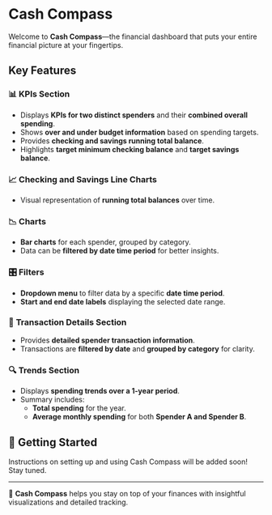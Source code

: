 # Cash Compass  

Welcome to **Cash Compass**—the financial dashboard that puts your entire financial picture at your fingertips.  

## Key Features  

### 📊 **KPIs Section**  
- Displays **KPIs for two distinct spenders** and their **combined overall spending**.  
- Shows **over and under budget information** based on spending targets.  
- Provides **checking and savings running total balance**.  
- Highlights **target minimum checking balance** and **target savings balance**.  

### 📈 **Checking and Savings Line Charts**  
- Visual representation of **running total balances** over time.  

### 📉 **Charts**  
- **Bar charts** for each spender, grouped by category.  
- Data can be **filtered by date time period** for better insights.  

### 🎛 **Filters**  
- **Dropdown menu** to filter data by a specific **date time period**.  
- **Start and end date labels** displaying the selected date range.  

### 📝 **Transaction Details Section**  
- Provides **detailed spender transaction information**.  
- Transactions are **filtered by date** and **grouped by category** for clarity.  

### 🔍 **Trends Section**  
- Displays **spending trends over a 1-year period**.  
- Summary includes:  
  - **Total spending** for the year.  
  - **Average monthly spending** for both **Spender A and Spender B**.  

## 🚀 Getting Started  

Instructions on setting up and using Cash Compass will be added soon! Stay tuned.  

---

🔹 **Cash Compass** helps you stay on top of your finances with insightful visualizations and detailed tracking.  

